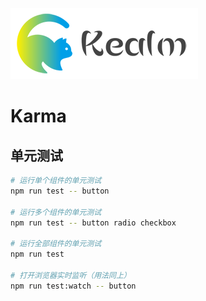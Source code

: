 ![logo](../../shared/static/imgs/logo-kealm.png)

# Karma

## 单元测试

```sh
# 运行单个组件的单元测试
npm run test -- button
    
# 运行多个组件的单元测试
npm run test -- button radio checkbox
    
# 运行全部组件的单元测试
npm run test
    
# 打开浏览器实时监听（用法同上）
npm run test:watch -- button
```